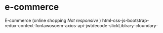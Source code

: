 # e-commerce
E-commerce  (online shopping     *Not responsive* )
html-css-js-bootstrap-redux-context-fontawosoem-axios-api-jwtdecode-slickLiblrary-cloundary-
